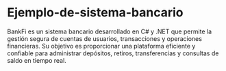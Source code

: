 # Ejemplo-de-sistema-bancario
BankFi es un sistema bancario desarrollado en C# y .NET que permite la gestión segura de cuentas de usuarios, transacciones y operaciones financieras. Su objetivo es proporcionar una plataforma eficiente y confiable para administrar depósitos, retiros, transferencias y consultas de saldo en tiempo real.
